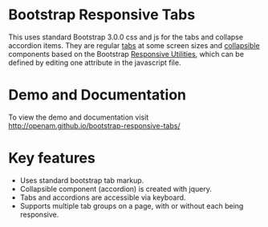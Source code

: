 Bootstrap Responsive Tabs
=========================

This uses standard Bootstrap 3.0.0 css and js for the tabs and collapse accordion items. They are regular [tabs](http://getbootstrap.com/javascript/#tabs) at some screen sizes and [collapsible](http://getbootstrap.com/javascript/#collapse) components based on the Bootstrap [Responsive Utilities](http://getbootstrap.com/css/#responsive-utilities), which can be defined by editing one attribute in the javascript file.

Demo and Documentation
======================
To view the demo and documentation visit http://openam.github.io/bootstrap-responsive-tabs/

Key features
============
- Uses standard bootstrap tab markup.
- Collapsible component (accordion) is created with jquery.
- Tabs and accordions are accessible via keyboard.
- Supports multiple tab groups on a page, with or without each being responsive.
